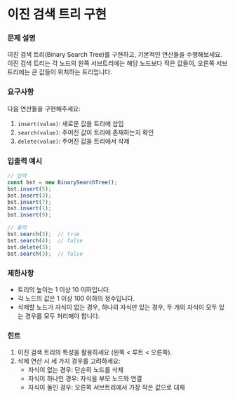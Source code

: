 # 이진 검색 트리 구현

### 문제 설명
이진 검색 트리(Binary Search Tree)를 구현하고, 기본적인 연산들을 수행해보세요.
이진 검색 트리는 각 노드의 왼쪽 서브트리에는 해당 노드보다 작은 값들이, 오른쪽 서브트리에는 큰 값들이 위치하는 트리입니다.

### 요구사항
다음 연산들을 구현해주세요:
1. `insert(value)`: 새로운 값을 트리에 삽입
2. `search(value)`: 주어진 값이 트리에 존재하는지 확인
3. `delete(value)`: 주어진 값을 트리에서 삭제

### 입출력 예시
```typescript
// 입력
const bst = new BinarySearchTree();
bst.insert(5);
bst.insert(3);
bst.insert(7);
bst.insert(1);
bst.insert(9);

// 출력
bst.search(3);  // true
bst.search(4);  // false
bst.delete(3);
bst.search(3);  // false
```

### 제한사항
- 트리의 높이는 1 이상 10 이하입니다.
- 각 노드의 값은 1 이상 100 이하의 정수입니다.
- 삭제할 노드가 자식이 없는 경우, 하나의 자식만 있는 경우, 두 개의 자식이 모두 있는 경우를 모두 처리해야 합니다.

### 힌트
1. 이진 검색 트리의 특성을 활용하세요 (왼쪽 < 루트 < 오른쪽).
2. 삭제 연산 시 세 가지 경우를 고려하세요:
   - 자식이 없는 경우: 단순히 노드를 삭제
   - 자식이 하나인 경우: 자식을 부모 노드와 연결
   - 자식이 둘인 경우: 오른쪽 서브트리에서 가장 작은 값으로 대체 